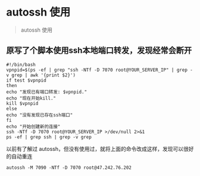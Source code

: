 # autossh 使用
> autossh 使用

## 原写了个脚本使用ssh本地端口转发，发现经常会断开

```shell
#!/bin/bash
vpnpid=$(ps -ef | grep "ssh -NTf -D 7070 root@YOUR_SERVER_IP" | grep -v grep | awk '{print $2}')
if test $vpnpid
then
echo "发现已有端口转发: $vpnpid."
echo "现在开始kill."
kill $vpnpid
else
echo "没有发现已存在ssh端口"
fi
echo "开始创建新的连接"
ssh -NTf -D 7070 root@YOUR_SERVER_IP >/dev/null 2>&1
ps -ef | grep ssh | grep -v grep
```

以前有了解过 autossh，但没有使用过，就将上面的命令改成这样，发现可以很好的自动重连

```
autossh -M 7090 -NTf -D 7070 root@47.242.76.202
```